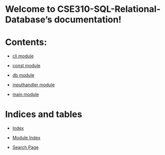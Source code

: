 <!-- CSE310-SQL-Relational-Database documentation master file, created by
sphinx-quickstart on Sat Jan 22 22:06:43 2022.
You can adapt this file completely to your liking, but it should at least
contain the root `toctree` directive. -->
# Welcome to CSE310-SQL-Relational-Database’s documentation!

# Contents:


* [cli module](cli.md)


* [const module](const.md)


* [db module](db.md)


* [inputhandler module](inputhandler.md)


* [main module](main.md)


# Indices and tables


* [Index](genindex.md)


* [Module Index](py-modindex.md)


* [Search Page](search.md)
